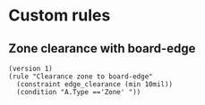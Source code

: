 # Custom rules
## Zone clearance with board-edge
```
(version 1)
(rule "Clearance zone to board-edge"
  (constraint edge_clearance (min 10mil))
  (condition "A.Type =='Zone' "))

```
